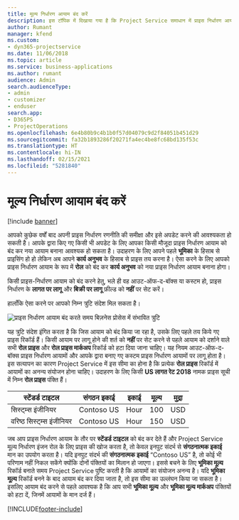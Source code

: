 ```yaml
---
title: मूल्य निर्धारण आयाम बंद करें
description: इस टॉपिक में दिखाया गया है कि Project Service समाधान में प्राइस निर्धारण आयाम को कैसे सेट करें।
author: Rumant
manager: kfend
ms.custom:
- dyn365-projectservice
ms.date: 11/06/2018
ms.topic: article
ms.service: business-applications
ms.author: rumant
audience: Admin
search.audienceType:
- admin
- customizer
- enduser
search.app:
- D365PS
- ProjectOperations
ms.openlocfilehash: 6e4b80b9c4b1b0f57d04079c9d2f84051b451d29
ms.sourcegitcommit: fa32b1893286f20271fa4ec4be8fc68bd135f53c
ms.translationtype: HT
ms.contentlocale: hi-IN
ms.lasthandoff: 02/15/2021
ms.locfileid: "5281840"
---
```

# <a name="turn-off-a-pricing-dimension"></a>मूल्य निर्धारण आयाम बंद करें

[!include [banner](../includes/psa-now-project-operations.md)]

आपको कुछेक वर्षों बाद अपनी प्राइस निर्धारण रणनीति की समीक्षा और इसे अपडेट करने की आवश्यकता हो सकती है। आपके द्वारा किए गए किसी भी अपडेट के लिए आपका किसी मौजूदा प्राइस निर्धारण आयाम को बंद कर नया आयाम बनाना आवश्यक हो सकता है। उदाहरण के लिए आपने पहले **भूमिका** के हिसाब से प्राइसिंग हो हो लेकिन अब आपने **कार्य अनुभव** के हिसाब से प्राइस तय करना है। ऐसा करने के लिए आपको प्राइस निर्धारण आयाम के रूप में **रोल** को बंद कर **कार्य अनुभव** को नया प्राइस निर्धारण आयाम बनाना होगा। 

किसी प्राइस-निर्धारण आयाम को बंद करने हेतु, भले ही वह आउट-ऑफ-द-बॉक्स या कस्टम हो, प्राइस निर्धारण के **लागत पर लागू** और **बिक्री पर लागू** फ़ील्ड को **नहीं** पर सेट करें।

हालाँकि ऐसा करने पर आपको निम्न त्रुटि संदेश मिल सकता है।

![प्राइस निर्धारण आयाम बंद करते समय बिज़नेस प्रोसेस में संभावित त्रुटि](media/Business-Process-Error.png)


यह त्रुटि संदेश इंगित करता है कि जिस आयाम को बंद किया जा रहा है, उसके लिए पहले तय किये गए प्राइस रिकॉर्ड हैं। किसी आयाम पर लागू होने की शर्त को **नहीं** पर सेट करने से पहले आयाम को दर्शाने वाले सभी **रोल प्राइस** और **रोल प्राइस मार्कअप** रिकॉर्ड को हटा दिया जाना चाहिए। यह नियम आउट-ऑफ-द-बॉक्स प्राइस निर्धारण आयामों और आपके द्वारा बनाए गए कस्टम प्राइस निर्धारण आयामों पर लागू होता है। इस सत्यापन का कारण Project Service में इस सीमा का होना है कि प्रत्येक **रोल प्राइस** रिकॉर्ड में आयामों का अनन्य संयोजन होना चाहिए। उदाहरण के लिए किसी **US लागत रेट 2018** नामक प्राइस सूची में निम्न **रोल प्राइस** पंक्ति हैं। 

| स्टेंडर्ड टाइटल         | संगठन इकाई    |इकाई   |मूल्य  |मुद्रा  |
| -----------------------|-------------|-------|-------|----------|
| सिस्ट्म्स इंजीनियर|Contoso US|Hour| 100|USD|
| वरिष्ठ सिस्ट्म्स इंजीनियर|Contoso US|Hour| 150| USD|


जब आप प्राइस निर्धारण आयाम के तौर पर **स्टेंडर्ड टाइटल** को बंद कर देते हैं और Project Service मूल्य निर्धारण इंजन रोल के लिए प्राइस की खोज करता है, तो केवल इनपुट संदर्भ से **संगठनात्मक इकाई** मान का उपयोग करता है। यदि इनपुट संदर्भ की **संगठनात्मक इकाई** “Contoso US” है, तो कोई भी परिणाम नहीं निकल सकेंगे क्योंकि दोनों पंक्तियों का मिलान हो जाएगा। इससे बचने के लिए **भूमिका मू्ल्य** रिकॉर्ड बनाते समय Project Service पुष्टि करती है कि आयामों का संयोजन अनन्य है। यदि **भूमिका मू्ल्य** रिकॉर्ड बनने के बाद आयाम बंद कर दिया जाता है, तो इस सीमा का उल्लंघन किया जा सकता है। इसलिए आयाम बंद करने से पहले आवश्यक है कि आप सभी **भूमिका मू्ल्य** और **भूमिका मू्ल्य मार्कअप** पंक्तियों को हटा दें, जिनमें आयामों के मान दर्ज हैं।



[!INCLUDE[footer-include](../includes/footer-banner.md)]
